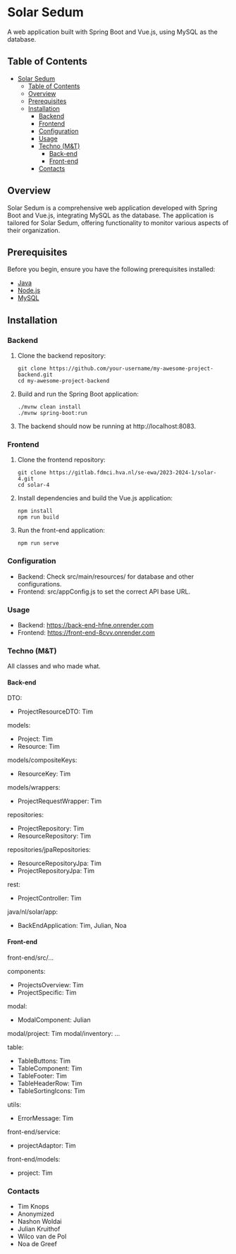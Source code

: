 # Solar Sedum

A web application built with Spring Boot and Vue.js, using MySQL as the database.

## Table of Contents

- [Solar Sedum](#solar-sedum)
  - [Table of Contents](#table-of-contents)
  - [Overview](#overview)
  - [Prerequisites](#prerequisites)
  - [Installation](#installation)
    - [Backend](#backend)
    - [Frontend](#frontend)
    - [Configuration](#configuration)
    - [Usage](#usage)
    - [Techno (M\&T)](#techno-mt)
      - [Back-end](#back-end)
      - [Front-end](#front-end)
    - [Contacts](#contacts)

## Overview

Solar Sedum is a comprehensive web application developed with Spring Boot and Vue.js, integrating MySQL as the database. The application is tailored for Solar Sedum, offering functionality to monitor various aspects of their organization.

## Prerequisites

Before you begin, ensure you have the following prerequisites installed:

- [Java](https://www.java.com/en/download/)
- [Node.js](https://nodejs.org/)
- [MySQL](https://www.mysql.com/)

## Installation

### Backend

1. Clone the backend repository:

   ```
   git clone https://github.com/your-username/my-awesome-project-backend.git
   cd my-awesome-project-backend

   ```

2. Build and run the Spring Boot application:

   ```
   ./mvnw clean install
   ./mvnw spring-boot:run

   ```

3. The backend should now be running at http://localhost:8083.

### Frontend

1. Clone the frontend repository:

   ```
   git clone https://gitlab.fdmci.hva.nl/se-ewa/2023-2024-1/solar-4.git
   cd solar-4

   ```

2. Install dependencies and build the Vue.js application:

   ```
   npm install
   npm run build

   ```

3. Run the front-end application:
   ```
   npm run serve
   ```

### Configuration

- Backend: Check src/main/resources/ for database and other configurations.
- Frontend: src/appConfig.js to set the correct API base URL.

### Usage

- Backend: https://back-end-hfne.onrender.com
- Frontend: https://front-end-8cvv.onrender.com

### Techno (M&T)

All classes and who made what.

#### Back-end

DTO:

- ProjectResourceDTO: Tim

models:

- Project: Tim
- Resource: Tim

models/compositeKeys:

- ResourceKey: Tim

models/wrappers:

- ProjectRequestWrapper: Tim

repositories:

- ProjectRepository: Tim
- ResourceRepository: Tim

repositories/jpaRepositories:

- ResourceRepositoryJpa: Tim
- ProjectRepositoryJpa: Tim

rest:

- ProjectController: Tim

java/nl/solar/app:

- BackEndApplication: Tim, Julian, Noa

#### Front-end

front-end/src/...

components:

- ProjectsOverview: Tim
- ProjectSpecific: Tim

modal:

- ModalComponent: Julian

modal/project: Tim
modal/inventory: ...

table:

- TableButtons: Tim
- TableComponent: Tim
- TableFooter: Tim
- TableHeaderRow: Tim
- TableSortingIcons: Tim

utils:

- ErrorMessage: Tim

front-end/service:

- projectAdaptor: Tim

front-end/models:

- project: Tim

### Contacts

- Tim Knops
- Anonymized
- Nashon Woldai
- Julian Kruithof
- Wilco van de Pol
- Noa de Greef
